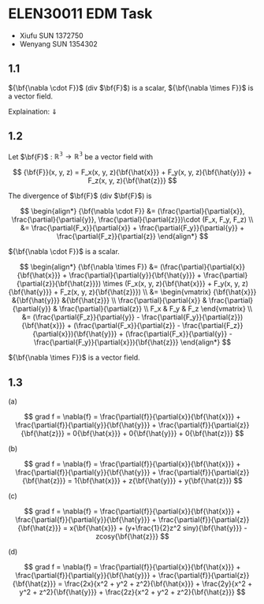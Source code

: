 # ELEN30011 EDM Task

- Xiufu SUN 1372750
- Wenyang SUN 1354302

## 1.1

${\bf{\nabla \cdot F}}$ (div $\bf{F}$) is a scalar, ${\bf{\nabla \times F}}$ is a vector field.

Explaination: $\Downarrow$

## 1.2

Let $\bf{F}$ : $\mathbb{R^3} \to \mathbb{R^3}$ be a vector field with

$$
{\bf{F}}(x, y, z) = F_x(x, y, z){\bf{\hat{x}}} + F_y(x, y, z){\bf{\hat{y}}} + F_z(x, y, z){\bf{\hat{z}}}
$$

The divergence of $\bf{F}$ (div $\bf{F}$) is

$$
\begin{align*}
    {\bf{\nabla \cdot F}} &= (\frac{\partial}{\partial{x}}, \frac{\partial}{\partial{y}}, \frac{\partial}{\partial{z}})\cdot (F_x, F_y, F_z) \\
    &= \frac{\partial{F_x}}{\partial{x}} + \frac{\partial{F_y}}{\partial{y}} + \frac{\partial{F_z}}{\partial{z}}
\end{align*}
$$

${\bf{\nabla \cdot F}}$ is a scalar.

$$
\begin{align*}
{\bf{\nabla \times F}} &= (\frac{\partial}{\partial{x}}{\bf{\hat{x}}} + \frac{\partial}{\partial{y}}{\bf{\hat{y}}} + \frac{\partial}{\partial{z}}{\bf{\hat{z}}}) \times (F_x(x, y, z){\bf{\hat{x}}} + F_y(x, y, z){\bf{\hat{y}}} + F_z(x, y, z){\bf{\hat{z}}}) \\
&=
\begin{vmatrix}
    {\bf{\hat{x}}} &{\bf{\hat{y}}} &{\bf{\hat{z}}} \\
    \frac{\partial}{\partial{x}} & \frac{\partial}{\partial{y}} & \frac{\partial}{\partial{z}} \\
    F_x & F_y & F_z
\end{vmatrix} \\
&= (\frac{\partial{F_z}}{\partial{y}} - \frac{\partial{F_y}}{\partial{z}}){\bf{\hat{x}}} + (\frac{\partial{F_x}}{\partial{z}} - \frac{\partial{F_z}}{\partial{x}}){\bf{\hat{y}}} + (\frac{\partial{F_x}}{\partial{y}} - \frac{\partial{F_y}}{\partial{x}}){\bf{\hat{z}}}
\end{align*}
$$

${\bf{\nabla \times F}}$ is a vector field.

## 1.3

(a)

$$
grad f = \nabla{f} = \frac{\partial{f}}{\partial{x}}{\bf{\hat{x}}} + \frac{\partial{f}}{\partial{y}}{\bf{\hat{y}}} + \frac{\partial{f}}{\partial{z}}{\bf{\hat{z}}} = 0{\bf{\hat{x}}} + 0{\bf{\hat{y}}} + 0{\bf{\hat{z}}}
$$

(b)

$$
grad f = \nabla{f} = \frac{\partial{f}}{\partial{x}}{\bf{\hat{x}}} + \frac{\partial{f}}{\partial{y}}{\bf{\hat{y}}} + \frac{\partial{f}}{\partial{z}}{\bf{\hat{z}}} = 1{\bf{\hat{x}}} + z{\bf{\hat{y}}} + y{\bf{\hat{z}}}
$$

(c)

$$
grad f = \nabla{f} = \frac{\partial{f}}{\partial{x}}{\bf{\hat{x}}} + \frac{\partial{f}}{\partial{y}}{\bf{\hat{y}}} + \frac{\partial{f}}{\partial{z}}{\bf{\hat{z}}} = x{\bf{\hat{x}}} + (y+\frac{1}{2}z^2 siny){\bf{\hat{y}}} - zcosy{\bf{\hat{z}}}
$$

(d)

$$
grad f = \nabla{f} = \frac{\partial{f}}{\partial{x}}{\bf{\hat{x}}} + \frac{\partial{f}}{\partial{y}}{\bf{\hat{y}}} + \frac{\partial{f}}{\partial{z}}{\bf{\hat{z}}} = \frac{2x}{x^2 + y^2 + z^2}{\bf{\hat{x}}} + \frac{2y}{x^2 + y^2 + z^2}{\bf{\hat{y}}} + \frac{2z}{x^2 + y^2 + z^2}{\bf{\hat{z}}}
$$
